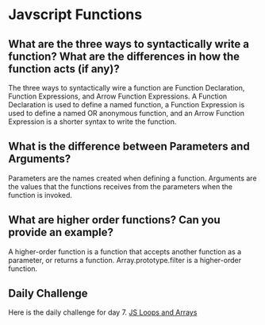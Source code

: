 # Javscript Functions

## What are the three ways to syntactically write a function? What are the differences in how the function acts (if any)?

The three ways to syntactically wire a function are Function Declaration, Function Expressions, and Arrow Function Expressions.
A Function Declaration is used to define a named function, a Function Expression is used to define a named OR anonymous function, and an Arrow Function Expression is a shorter syntax to write the function.

## What is the difference between Parameters and Arguments?

Parameters are the names created when defining a function. Arguments are the values that the functions receives from the parameters when the function is invoked.

## What are higher order functions? Can you provide an example?

A higher-order function is a function that accepts another function as a parameter, or returns a function.  Array.prototype.filter is a higher-order function.

## Daily Challenge

Here is the daily challenge for day 7. [JS Loops and Arrays](https://derekshain.github.io/js-loopsandarrays/)